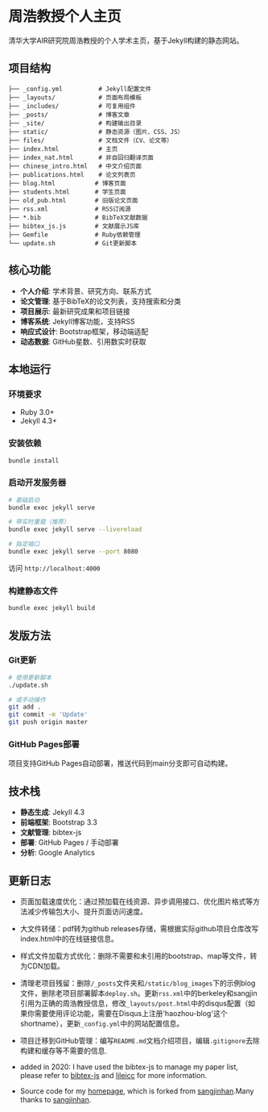 # 周浩教授个人主页

清华大学AIR研究院周浩教授的个人学术主页，基于Jekyll构建的静态网站。

## 项目结构

```
├── _config.yml          # Jekyll配置文件
├── _layouts/            # 页面布局模板
├── _includes/           # 可复用组件
├── _posts/              # 博客文章
├── _site/               # 构建输出目录
├── static/              # 静态资源（图片、CSS、JS）
├── files/               # 文档文件（CV、论文等）
├── index.html           # 主页
├── index_nat.html       # 非自回归翻译页面
├── chinese_intro.html   # 中文介绍页面
├── publications.html    # 论文列表页
├── blog.html           # 博客页面
├── students.html       # 学生页面
├── old_pub.html        # 旧版论文页面
├── rss.xml             # RSS订阅源
├── *.bib               # BibTeX文献数据
├── bibtex_js.js        # 文献展示JS库
├── Gemfile             # Ruby依赖管理
└── update.sh           # Git更新脚本
```

## 核心功能

- **个人介绍**: 学术背景、研究方向、联系方式
- **论文管理**: 基于BibTeX的论文列表，支持搜索和分类
- **项目展示**: 最新研究成果和项目链接
- **博客系统**: Jekyll博客功能，支持RSS
- **响应式设计**: Bootstrap框架，移动端适配
- **动态数据**: GitHub星数、引用数实时获取

## 本地运行

### 环境要求
- Ruby 3.0+
- Jekyll 4.3+

### 安装依赖
```bash
bundle install
```

### 启动开发服务器
```bash
# 基础启动
bundle exec jekyll serve

# 带实时重载（推荐）
bundle exec jekyll serve --livereload

# 指定端口
bundle exec jekyll serve --port 8080
```
访问 `http://localhost:4000`

### 构建静态文件
```bash
bundle exec jekyll build
```

## 发版方法

### Git更新
```bash
# 使用更新脚本
./update.sh

# 或手动操作
git add .
git commit -m 'Update'
git push origin master
```

### GitHub Pages部署
项目支持GitHub Pages自动部署，推送代码到main分支即可自动构建。


## 技术栈

- **静态生成**: Jekyll 4.3
- **前端框架**: Bootstrap 3.3
- **文献管理**: bibtex-js
- **部署**: GitHub Pages / 手动部署
- **分析**: Google Analytics

## 更新日志
- 页面加载速度优化：通过预加载在线资源、异步调用接口、优化图片格式等方法减少传输包大小、提升页面访问速度。

- 大文件转储：pdf转为github releases存储，需根据实际github项目仓库改写index.html中的在线链接信息。

- 样式文件加载方式优化：删除不需要和未引用的bootstrap、map等文件，转为CDN加载。

- 清理老项目残留：删除`/_posts`文件夹和`/static/blog_images`下的示例blog文件，删除老项目部署脚本`deploy.sh`。更新`rss.xml`中的berkeley和sangjin引用为正确的周浩教授信息，修改`_layouts/post.html`中的disqus配置（如果你需要使用评论功能，需要在Disqus上注册'haozhou-blog'这个shortname），更新`_config.yml`中的网站配置信息。

- 项目迁移到GitHub管理：编写`README.md`文档介绍项目，编辑`.gitignore`去除构建和缓存等不需要的信息.

- added in 2020: I have used the bibtex-js to manage my paper list, please refer to [bibtex-js](https://github.com/pcooksey/bibtex-js) and [lileicc](https://github.com/lileicc/lileicc.github.io) for more information.

- Source code for my [homepage](http://zhouh.github.io/), which is forked from [sangjinhan](https://github.com/sangjinhan/homepage).Many thanks to [sangjinhan](https://github.com/sangjinhan/homepage).

